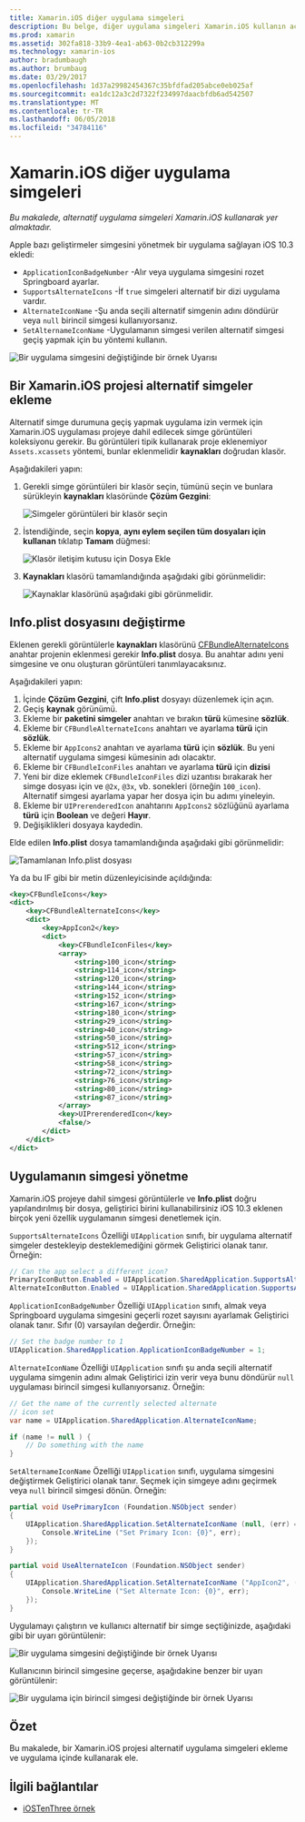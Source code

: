 ```yaml
---
title: Xamarin.iOS diğer uygulama simgeleri
description: Bu belge, diğer uygulama simgeleri Xamarin.iOS kullanın açıklar. Bir Xamarin.iOS projesi için bu simgeleri ekleme, Info.plist dosyasının nasıl değiştirileceğini ve uygulamanın simgesi programlı olarak yönetmek nasıl açıklanır.
ms.prod: xamarin
ms.assetid: 302fa818-33b9-4ea1-ab63-0b2cb312299a
ms.technology: xamarin-ios
author: bradumbaugh
ms.author: brumbaug
ms.date: 03/29/2017
ms.openlocfilehash: 1d37a29982454367c35bfdfad205abce0eb025af
ms.sourcegitcommit: ea1dc12a3c2d7322f234997daacbfdb6ad542507
ms.translationtype: MT
ms.contentlocale: tr-TR
ms.lasthandoff: 06/05/2018
ms.locfileid: "34784116"
---
```

# <a name="alternate-app-icons-in-xamarinios"></a>Xamarin.iOS diğer uygulama simgeleri

_Bu makalede, alternatif uygulama simgeleri Xamarin.iOS kullanarak yer almaktadır._

Apple bazı geliştirmeler simgesini yönetmek bir uygulama sağlayan iOS 10.3 ekledi:

 - `ApplicationIconBadgeNumber` -Alır veya uygulama simgesini rozet Springboard ayarlar.
 - `SupportsAlternateIcons` -İf `true` simgeleri alternatif bir dizi uygulama vardır.
 - `AlternateIconName` -Şu anda seçili alternatif simgenin adını döndürür veya `null` birincil simgesi kullanıyorsanız.
 - `SetAlternameIconName` -Uygulamanın simgesi verilen alternatif simgesi geçiş yapmak için bu yöntemi kullanın.

![](alternate-app-icons-images/icons04.png "Bir uygulama simgesini değiştiğinde bir örnek Uyarısı")

<a name="Adding-Alternate-Icons" />

## <a name="adding-alternate-icons-to-a-xamarinios-project"></a>Bir Xamarin.iOS projesi alternatif simgeler ekleme

Alternatif simge durumuna geçiş yapmak uygulama izin vermek için Xamarin.iOS uygulaması projeye dahil edilecek simge görüntüleri koleksiyonu gerekir. Bu görüntüleri tipik kullanarak proje eklenemiyor `Assets.xcassets` yöntemi, bunlar eklenmelidir **kaynakları** doğrudan klasör.

Aşağıdakileri yapın:

1. Gerekli simge görüntüleri bir klasör seçin, tümünü seçin ve bunlara sürükleyin **kaynakları** klasöründe **Çözüm Gezgini**:

    ![](alternate-app-icons-images/icons00.png "Simgeler görüntüleri bir klasör seçin")

2. İstendiğinde, seçin **kopya**, **aynı eylem seçilen tüm dosyaları için kullanan** tıklatıp **Tamam** düğmesi:

    ![](alternate-app-icons-images/icons02.png "Klasör iletişim kutusu için Dosya Ekle")

3. **Kaynakları** klasörü tamamlandığında aşağıdaki gibi görünmelidir:

    ![](alternate-app-icons-images/icons01.png "Kaynaklar klasörünü aşağıdaki gibi görünmelidir.")

<a name="Modifying-the-Info.plist-File" />

## <a name="modifying-the-infoplist-file"></a>Info.plist dosyasını değiştirme

Eklenen gerekli görüntülerle **kaynakları** klasörünü [CFBundleAlternateIcons](https://developer.apple.com/library/content/documentation/General/Reference/InfoPlistKeyReference/Articles/CoreFoundationKeys.html#//apple_ref/doc/uid/TP40009249-SW13) anahtar projenin eklenmesi gerekir **Info.plist** dosya. Bu anahtar adını yeni simgesine ve onu oluşturan görüntüleri tanımlayacaksınız.

Aşağıdakileri yapın:

1. İçinde **Çözüm Gezgini**, çift **Info.plist** dosyayı düzenlemek için açın.
2. Geçiş **kaynak** görünümü.
3. Ekleme bir **paketini simgeler** anahtarı ve bırakın **türü** kümesine **sözlük**.
4. Ekleme bir `CFBundleAlternateIcons` anahtarı ve ayarlama **türü** için **sözlük**.
5. Ekleme bir `AppIcons2` anahtarı ve ayarlama **türü** için **sözlük**. Bu yeni alternatif uygulama simgesi kümesinin adı olacaktır.
6. Ekleme bir `CFBundleIconFiles` anahtarı ve ayarlama **türü** için **dizisi**
7. Yeni bir dize eklemek `CFBundleIconFiles` dizi uzantısı bırakarak her simge dosyası için ve `@2x`, `@3x`, vb. sonekleri (örneğin `100_icon`). Alternatif simgesi ayarlama yapar her dosya için bu adımı yineleyin.
8. Ekleme bir `UIPrerenderedIcon` anahtarını `AppIcons2` sözlüğünü ayarlama **türü** için **Boolean** ve değeri **Hayır**.
9. Değişiklikleri dosyaya kaydedin.

Elde edilen **Info.plist** dosya tamamlandığında aşağıdaki gibi görünmelidir:

![](alternate-app-icons-images/icons03.png "Tamamlanan Info.plist dosyası")

Ya da bu IF gibi bir metin düzenleyicisinde açıldığında:

```xml
<key>CFBundleIcons</key>
<dict>
    <key>CFBundleAlternateIcons</key>
    <dict>
        <key>AppIcon2</key>
        <dict>
            <key>CFBundleIconFiles</key>
            <array>
                <string>100_icon</string>
                <string>114_icon</string>
                <string>120_icon</string>
                <string>144_icon</string>
                <string>152_icon</string>
                <string>167_icon</string>
                <string>180_icon</string>
                <string>29_icon</string>
                <string>40_icon</string>
                <string>50_icon</string>
                <string>512_icon</string>
                <string>57_icon</string>
                <string>58_icon</string>
                <string>72_icon</string>
                <string>76_icon</string>
                <string>80_icon</string>
                <string>87_icon</string>
            </array>
            <key>UIPrerenderedIcon</key>
            <false/>
        </dict>
    </dict>
</dict>
```

<a name="Managing-the-Apps-Icon" />

## <a name="managing-the-apps-icon"></a>Uygulamanın simgesi yönetme 

Xamarin.iOS projeye dahil simgesi görüntülerle ve **Info.plist** doğru yapılandırılmış bir dosya, geliştirici birini kullanabilirsiniz iOS 10.3 eklenen birçok yeni özellik uygulamanın simgesi denetlemek için.

`SupportsAlternateIcons` Özelliği `UIApplication` sınıfı, bir uygulama alternatif simgeler destekleyip desteklemediğini görmek Geliştirici olanak tanır. Örneğin:

```csharp
// Can the app select a different icon?
PrimaryIconButton.Enabled = UIApplication.SharedApplication.SupportsAlternateIcons;
AlternateIconButton.Enabled = UIApplication.SharedApplication.SupportsAlternateIcons;
```

`ApplicationIconBadgeNumber` Özelliği `UIApplication` sınıfı, almak veya Springboard uygulama simgesini geçerli rozet sayısını ayarlamak Geliştirici olanak tanır. Sıfır (0) varsayılan değerdir. Örneğin:

```csharp
// Set the badge number to 1
UIApplication.SharedApplication.ApplicationIconBadgeNumber = 1;
```

`AlternateIconName` Özelliği `UIApplication` sınıfı şu anda seçili alternatif uygulama simgenin adını almak Geliştirici izin verir veya bunu döndürür `null` uygulaması birincil simgesi kullanıyorsanız. Örneğin:

```csharp
// Get the name of the currently selected alternate
// icon set
var name = UIApplication.SharedApplication.AlternateIconName;

if (name != null ) {
    // Do something with the name
}
```

`SetAlternameIconName` Özelliği `UIApplication` sınıfı, uygulama simgesini değiştirmek Geliştirici olanak tanır. Seçmek için simgeye adını geçirmek veya `null` birincil simgesi dönün. Örneğin:

```csharp
partial void UsePrimaryIcon (Foundation.NSObject sender)
{
    UIApplication.SharedApplication.SetAlternateIconName (null, (err) => {
        Console.WriteLine ("Set Primary Icon: {0}", err);
    });
}

partial void UseAlternateIcon (Foundation.NSObject sender)
{
    UIApplication.SharedApplication.SetAlternateIconName ("AppIcon2", (err) => {
        Console.WriteLine ("Set Alternate Icon: {0}", err);
    });
}
```

Uygulamayı çalıştırın ve kullanıcı alternatif bir simge seçtiğinizde, aşağıdaki gibi bir uyarı görüntülenir:

![](alternate-app-icons-images/icons04.png "Bir uygulama simgesini değiştiğinde bir örnek Uyarısı")

Kullanıcının birincil simgesine geçerse, aşağıdakine benzer bir uyarı görüntülenir:

![](alternate-app-icons-images/icons05.png "Bir uygulama için birincil simgesi değiştiğinde bir örnek Uyarısı")

<a name="Summary" />

## <a name="summary"></a>Özet

Bu makalede, bir Xamarin.iOS projesi alternatif uygulama simgeleri ekleme ve uygulama içinde kullanarak ele.



## <a name="related-links"></a>İlgili bağlantılar

- [iOSTenThree örnek](https://developer.xamarin.com/samples/ios/iOS10/iOSTenThree)
